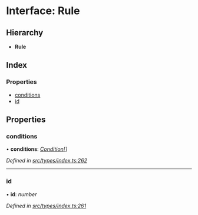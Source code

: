 # Interface: Rule

## Hierarchy

* **Rule**

## Index

### Properties

* [conditions](_src_types_index_.rule.md#conditions)
* [id](_src_types_index_.rule.md#id)

## Properties

###  conditions

• **conditions**: *[Condition](../modules/_src_types_index_.md#condition)[]*

*Defined in [src/types/index.ts:262](https://github.com/PolymathNetwork/polymesh-sdk/blob/6f0a424/src/types/index.ts#L262)*

___

###  id

• **id**: *number*

*Defined in [src/types/index.ts:261](https://github.com/PolymathNetwork/polymesh-sdk/blob/6f0a424/src/types/index.ts#L261)*
